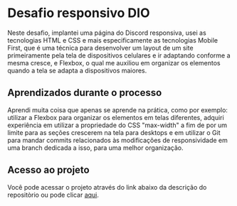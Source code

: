# Desafio responsivo DIO
Neste desafio, implantei uma página do Discord responsiva, usei as tecnologias HTML e CSS e mais especificamente as tecnologias Mobile First, que é uma técnica para desenvolver um layout de um site primeiramente pela tela de dispositivos celulares e ir adaptando conforme a mesma cresce, e Flexbox, o qual me auxiliou em organizar os elementos quando a tela se adapta a dispositivos maiores.

## Aprendizados durante o processo
Aprendi muita coisa que apenas se aprende na prática, como por exemplo: utilizar a Flexbox para organizar os elementos em telas diferentes, adquiri experiência em utilizar a propriedade do CSS "max-width" a fim de por um limite para as seções crescerem na tela para desktops e em utilizar o Git para mandar commits relacionados às modificações de responsividade em uma branch dedicada a isso, para uma melhor organização.

## Acesso ao projeto
Você pode acessar o projeto através do link abaixo da descrição do repositòrio ou pode clicar <a href="" target="_blank">aqui</a>.
